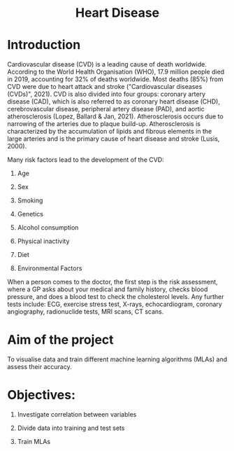 <h1 align="center">Heart Disease</h1>

# Introduction 
Cardiovascular disease (CVD) is a leading cause of death worldwide. According to the World Health Organisation (WHO), 17.9 million people died in 2019, accounting for 32% of deaths worldwide. Most deaths (85%) from CVD were due to heart attack and stroke ("Cardiovascular diseases (CVDs)", 2021). CVD is also divided into four groups:  coronary artery disease (CAD), which is also referred to as coronary heart disease (CHD), cerebrovascular disease, peripheral artery disease (PAD), and aortic atherosclerosis (Lopez, Ballard & Jan, 2021). 
Atherosclerosis occurs due to narrowing of the arteries due to plaque build-up. Atherosclerosis is characterized by the accumulation of lipids and fibrous elements in the large arteries and is the primary cause of heart disease and stroke (Lusis, 2000). 

Many risk factors lead to the development of the CVD: 

1. Age

2. Sex

3. Smoking

4. Genetics 

5. Alcohol consumption

6. Physical inactivity 

7. Diet 

8. Environmental Factors

When a person comes to the doctor, the first step is the risk assessment, where a GP asks about your medical and family history, checks blood pressure, and does a blood test to check the cholesterol levels. Any further tests include: ECG, exercise stress test, X-rays, echocardiogram, coronary angiography, radionuclide tests, MRI scans, CT scans. 

# Aim of the project
To visualise data and train different machine learning algorithms (MLAs) and assess their accuracy. 

# Objectives: 

1. Investigate correlation between variables

2. Divide data into training and test sets

3. Train MLAs
